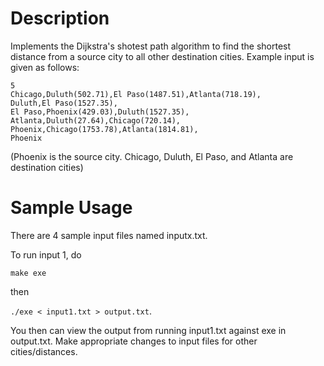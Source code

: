 # Description

Implements the Dijkstra's shotest path algorithm to find the shortest distance from a source city to all other destination cities. Example input is given as follows:

```
5
Chicago,Duluth(502.71),El Paso(1487.51),Atlanta(718.19),
Duluth,El Paso(1527.35),
El Paso,Phoenix(429.03),Duluth(1527.35),
Atlanta,Duluth(27.64),Chicago(720.14),
Phoenix,Chicago(1753.78),Atlanta(1814.81),
Phoenix
```

(Phoenix is the source city. Chicago, Duluth, El Paso, and Atlanta are destination cities)

# Sample Usage

There are 4 sample input files named inputx.txt.

To run input 1, do

`make exe` 

then

`./exe < input1.txt > output.txt`.

You then can view the output from running input1.txt against exe in output.txt. Make appropriate changes to input files for other cities/distances.
